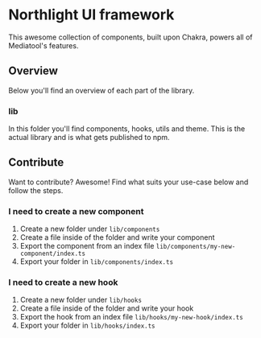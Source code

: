 # Northlight UI framework

This awesome collection of components, built upon Chakra, powers all of Mediatool's features.

## Overview

Below you'll find an overview of each part of the library.

### lib

In this folder you'll find components, hooks, utils and theme. This is the actual library and is what gets published to npm.

## Contribute

Want to contribute? Awesome! Find what suits your use-case below and follow the steps.

### I need to create a new component

1. Create a new folder under `lib/components`
2. Create a file inside of the folder and write your component
3. Export the component from an index file `lib/components/my-new-component/index.ts`
4. Export your folder in `lib/components/index.ts`

### I need to create a new hook

1. Create a new folder under `lib/hooks`
2. Create a file inside of the folder and write your hook
3. Export the hook from an index file `lib/hooks/my-new-hook/index.ts`
4. Export your folder in `lib/hooks/index.ts`
